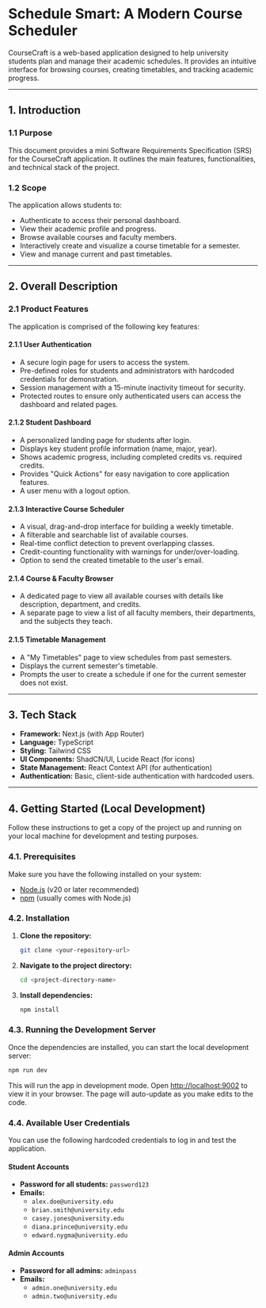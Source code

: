 # Schedule Smart: A Modern Course Scheduler

CourseCraft is a web-based application designed to help university students plan and manage their academic schedules. It provides an intuitive interface for browsing courses, creating timetables, and tracking academic progress.

---

## 1. Introduction

### 1.1 Purpose
This document provides a mini Software Requirements Specification (SRS) for the CourseCraft application. It outlines the main features, functionalities, and technical stack of the project.

### 1.2 Scope
The application allows students to:
- Authenticate to access their personal dashboard.
- View their academic profile and progress.
- Browse available courses and faculty members.
- Interactively create and visualize a course timetable for a semester.
- View and manage current and past timetables.

---

## 2. Overall Description

### 2.1 Product Features
The application is comprised of the following key features:

#### 2.1.1 User Authentication
- A secure login page for users to access the system.
- Pre-defined roles for students and administrators with hardcoded credentials for demonstration.
- Session management with a 15-minute inactivity timeout for security.
- Protected routes to ensure only authenticated users can access the dashboard and related pages.

#### 2.1.2 Student Dashboard
- A personalized landing page for students after login.
- Displays key student profile information (name, major, year).
- Shows academic progress, including completed credits vs. required credits.
- Provides "Quick Actions" for easy navigation to core application features.
- A user menu with a logout option.

#### 2.1.3 Interactive Course Scheduler
- A visual, drag-and-drop interface for building a weekly timetable.
- A filterable and searchable list of available courses.
- Real-time conflict detection to prevent overlapping classes.
- Credit-counting functionality with warnings for under/over-loading.
- Option to send the created timetable to the user's email.

#### 2.1.4 Course & Faculty Browser
- A dedicated page to view all available courses with details like description, department, and credits.
- A separate page to view a list of all faculty members, their departments, and the subjects they teach.

#### 2.1.5 Timetable Management
- A "My Timetables" page to view schedules from past semesters.
- Displays the current semester's timetable.
- Prompts the user to create a schedule if one for the current semester does not exist.

---

## 3. Tech Stack

- **Framework:** Next.js (with App Router)
- **Language:** TypeScript
- **Styling:** Tailwind CSS
- **UI Components:** ShadCN/UI, Lucide React (for icons)
- **State Management:** React Context API (for authentication)
- **Authentication:** Basic, client-side authentication with hardcoded users.

---

## 4. Getting Started (Local Development)

Follow these instructions to get a copy of the project up and running on your local machine for development and testing purposes.

### 4.1. Prerequisites

Make sure you have the following installed on your system:
- [Node.js](https://nodejs.org/) (v20 or later recommended)
- [npm](https://www.npmjs.com/) (usually comes with Node.js)

### 4.2. Installation

1.  **Clone the repository:**
    ```bash
    git clone <your-repository-url>
    ```

2.  **Navigate to the project directory:**
    ```bash
    cd <project-directory-name>
    ```

3.  **Install dependencies:**
    ```bash
    npm install
    ```

### 4.3. Running the Development Server

Once the dependencies are installed, you can start the local development server:

```bash
npm run dev
```

This will run the app in development mode. Open [http://localhost:9002](http://localhost:9002) to view it in your browser. The page will auto-update as you make edits to the code.

### 4.4. Available User Credentials

You can use the following hardcoded credentials to log in and test the application.

#### Student Accounts
- **Password for all students:** `password123`
- **Emails:**
  - `alex.doe@university.edu`
  - `brian.smith@university.edu`
  - `casey.jones@university.edu`
  - `diana.prince@university.edu`
  - `edward.nygma@university.edu`

#### Admin Accounts
- **Password for all admins:** `adminpass`
- **Emails:**
  - `admin.one@university.edu`
  - `admin.two@university.edu`
